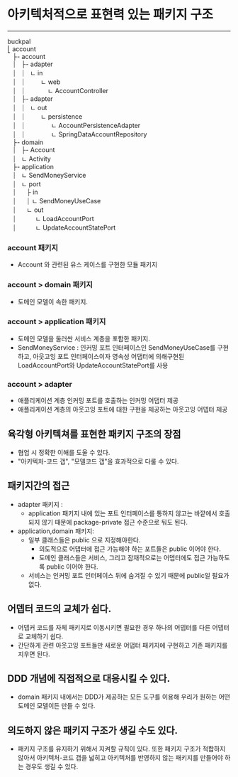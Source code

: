 # 아키텍처적으로 표현력 있는 패키지 구조

--- 

buckpal <br/>
⎣ account <br/>
&nbsp;&nbsp;&nbsp;├- account  <br/>
&nbsp;&nbsp;&nbsp;⏐&nbsp;&nbsp;&nbsp;├- adapter <br/>
&nbsp;&nbsp;&nbsp;⏐&nbsp;&nbsp;&nbsp;⏐&nbsp;&nbsp;&nbsp;ㄴ in <br/>
&nbsp;&nbsp;&nbsp;⏐&nbsp;&nbsp;&nbsp;⏐&nbsp;&nbsp;&nbsp;&nbsp;&nbsp;&nbsp;&nbsp;&nbsp; ㄴ web <br/>
&nbsp;&nbsp;&nbsp;⏐&nbsp;&nbsp;&nbsp;⏐&nbsp;&nbsp;&nbsp;&nbsp;&nbsp;&nbsp;&nbsp;&nbsp;&nbsp;&nbsp;&nbsp;&nbsp; ㄴ AccountController <br/>
&nbsp;&nbsp;&nbsp;⏐&nbsp;&nbsp;&nbsp;├- adapter <br/>
&nbsp;&nbsp;&nbsp;⏐&nbsp;&nbsp;&nbsp;⏐&nbsp;&nbsp;&nbsp;ㄴ out <br/>
&nbsp;&nbsp;&nbsp;⏐&nbsp;&nbsp;&nbsp;⏐&nbsp;&nbsp;&nbsp;&nbsp;&nbsp;&nbsp;&nbsp;&nbsp; ㄴ persistence <br/>
&nbsp;&nbsp;&nbsp;⏐&nbsp;&nbsp;&nbsp;⏐&nbsp;&nbsp;&nbsp;&nbsp;&nbsp;&nbsp;&nbsp;&nbsp;&nbsp;&nbsp;&nbsp;&nbsp;&nbsp;&nbsp; ㄴ AccountPersistenceAdapter <br/>
&nbsp;&nbsp;&nbsp;⏐&nbsp;&nbsp;&nbsp;⏐&nbsp;&nbsp;&nbsp;&nbsp;&nbsp;&nbsp;&nbsp;&nbsp;&nbsp;&nbsp;&nbsp;&nbsp;&nbsp;&nbsp; ㄴ SpringDataAccountRepository <br/>
&nbsp;&nbsp;&nbsp;├- domain  <br/>
&nbsp;&nbsp;&nbsp;⏐&nbsp;&nbsp;&nbsp;├- Account <br/>
&nbsp;&nbsp;&nbsp;⏐&nbsp;&nbsp;&nbsp;ㄴ Activity <br/>
&nbsp;&nbsp;&nbsp;├- application  <br/>
&nbsp;&nbsp;&nbsp;⏐&nbsp;&nbsp;&nbsp;ㄴ SendMoneyService <br/>
&nbsp;&nbsp;&nbsp;⏐&nbsp;&nbsp;&nbsp;ㄴ port <br/>
&nbsp;&nbsp;&nbsp;⏐&nbsp;&nbsp;&nbsp;&nbsp;&nbsp;&nbsp;├ in <br/>
&nbsp;&nbsp;&nbsp;⏐&nbsp;&nbsp;&nbsp;&nbsp;&nbsp;&nbsp;⏐  ㄴ SendMoneyUseCase <br/> 
&nbsp;&nbsp;&nbsp;⏐&nbsp;&nbsp;&nbsp;&nbsp;&nbsp;&nbsp;ㄴ out <br/>
&nbsp;&nbsp;&nbsp;⏐&nbsp;&nbsp;&nbsp;&nbsp;&nbsp;&nbsp;&nbsp;&nbsp;&nbsp;&nbsp;  ㄴ LoadAccountPort <br/>
&nbsp;&nbsp;&nbsp;⏐&nbsp;&nbsp;&nbsp;&nbsp;&nbsp;&nbsp;&nbsp;&nbsp;&nbsp;&nbsp;  ㄴ UpdateAccountStatePort <br/>


### account 패키지
- Account 와 관련된 유스 케이스를 구현한 모듈 패키지

###  account > domain 패키지
- 도메인 모델이 속한 패키지.

###  account > application 패키지
- 도메인 모델을 둘러싼 서비스 계층을 포함한 패키지.
- SendMoneyService : 인커밍 포트 인터페이스인 SendMoneyUseCase를 구현하고, 아웃고잉 포트 인터페이스이자 영속성 어댑터에 의해구현된 LoadAccountPort와 UpdateAccountStatePort를 사용

### account > adapter
- 애플리케이션 계층 인커밍 포트를 호출하는 인커밍 어댑터 제공
- 애플리케이션 계층의 아웃고잉 포트에 대한 구현을 제공하는 아웃고잉 어뎁터 제공


## 육각형 아키텍쳐를 표현한 패키지 구조의 장점
- 협업 시 정확한 이해를 도울 수 있다.
- "아키텍처-코드 갭", "모델코드 갭"을 효과적으로 다룰 수 있다.

## 패키지간의 접근
- adapter 패키지 : 
  - application 패키지 내에 있는 포트 인터페이스를 통하지 않고는 바깥에서 호출되지 않기 때문에 package-private 접근 수준으로 둬도 된다.
- application,domain 패키지: 
  - 일부 클래스들은 public 으로 지정해야한다. 
    - 의도적으로 어댑터에 접근 가능해야 하는 포트들은 public 이어야 한다.
    - 도메인 클래스들은 서비스, 그리고 잠재적으로는 어뎁터에도 접근 가능하도록 public 이어야 한다.
  - 서비스는 인커밍 포트 인터페이스 뒤에 숨겨질 수 있기 때문에 public일 필요가 없다.

## 어뎁터 코드의 교체가 쉽다.
- 어뎁커 코드를 자체 패키지로 이동시키면 필요한 경우 하나의 어뎁터를 다른 어뎁터로 교체하기 쉽다.
- 간단하게 관련 아웃고잉 포트들만 새로운 어댑터 패키지에 구현하고 기존 패키지를 지우면 된다.

## DDD 개념에 직접적으로 대응시킬 수 있다.
- domain 패키지 내에서는 DDD가 제공하는 모든 도구를 이용해 우리가 원하는 어떤 도메인 모델이든 만들 수 있다.

## 의도하지 않은 패키지 구조가 생길 수도 있다.
- 패키지 구조를 유지하기 위해서 지켜할 규칙이 있다. 또한 패키지 구조가 적합하지 않아서 아키텍처-코드 갭을 넓히고 아키텍처를 반영하지 않는 패키지를 만들어야 하는 경우도 생길 수 있다.

